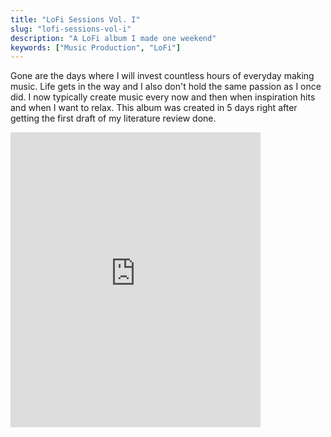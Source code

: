 ```yaml
---
title: "LoFi Sessions Vol. I"
slug: "lofi-sessions-vol-i"
description: "A LoFi album I made one weekend"
keywords: ["Music Production", "LoFi"]
---
```


Gone are the days where I will invest countless hours of everyday making music. Life gets in the way and I also don't hold the same passion as I once did. I now typically create music every now and then when inspiration hits and when I want to relax. This album was created in 5 days right after getting the first draft of my literature review done.

<iframe style="border: 0; width: 400px; height: 472px;" src="https://bandcamp.com/EmbeddedPlayer/album=1531892549/size=large/bgcol=ffffff/linkcol=0687f5/artwork=small/transparent=true/" seamless><a href="https://lulaloops.bandcamp.com/album/lofi-sessions">LoFi Sessions by Lula Loops</a></iframe>
